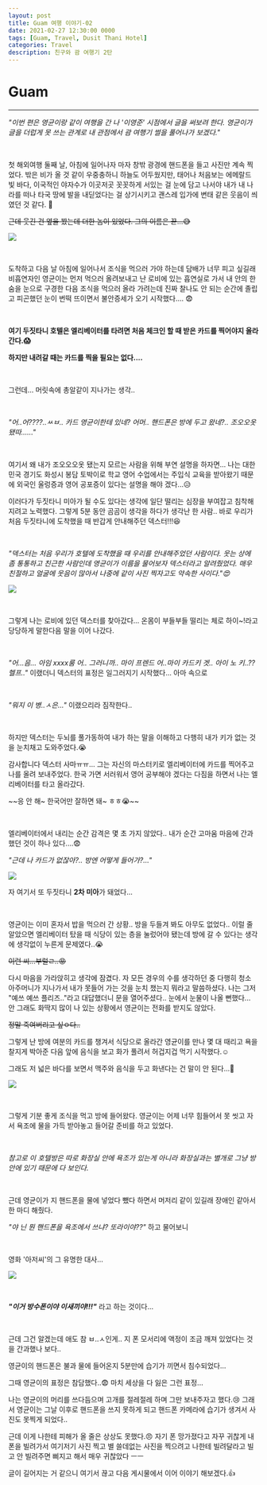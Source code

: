```yaml
---
layout: post
title: Guam 여행 이야기-02
date: 2021-02-27 12:30:00 0000
tags: [Guam, Travel, Dusit Thani Hotel]
categories: Travel
description: 친구와 괌 여행기 2탄
---
```


# Guam

---

_"이번 편은 영균이랑 같이 여행을 간 나 '이영준' 시점에서 글을 써보려 한다. 영균이가 글을 더럽게 못 쓰는 관계로 내 관점에서 괌 여행기 썰을 풀어나가 보겠다."_

<br>

첫 해외여행 둘째 날, 아침에 일어나자 마자 창밖 광경에 핸드폰을 들고 사진만 계속 찍었다. 밖은 비가 올 것 같이 우중충하니 하늘도 어두웠지만, 태어나 처음보는 에메랄드 빛 바다, 이국적인 야자수가 이곳저곳 꼿꼿하게 서있는 걸 눈에 담고 나서야 내가 내 나라를 떠나 타국 땅에 발을 내딛었다는 걸 상기시키고 괜스레 입가에 변태 같은 웃음이 씌였던 것 같다. :boy:

~~근데 웃긴 건 옆을 봤는데 더한 놈이 있었다. 그의 이름은 뀬...:sweat_smile:~~

![](/images/Travel/Guam/2021-02-27-13-21-20.png)

<br>

도착하고 다음 날 아침에 일어나서 조식을 먹으러 가야 하는데 담배가 너무 피고 싶길래 비흡연자인 영균이는 먼저 먹으러 올려보내고 난 로비에 있는 흡연실로 가서 내 안의 한숨을 눈으로 구경한 다음 조식을 먹으러 올라 가려는데 진짜 찰나도 안 되는 순간에 졸립고 피곤했던 눈이 번떡 뜨이면서 불안증세가 오기 시작했다.... :fearful:

<br>

**여기 두짓타니 호텔은 엘리베이터를 타려면 처음 체크인 할 때 받은 카드를 찍어야지 올라간다.:scream:**

**하지만 내려갈 때는 카드를 찍을 필요는 없다....**

<br>

그런데... 머릿속에 총알같이 지나가는 생각..

<br>

_"어..어????..ㅆㅂ.. 카드 영균이한테 있네? 어머.. 핸드폰은 방에 두고 왔네?.. 조오오옷됐따......"_

<Br>

여기서 왜 내가 조오오오옷 됐는지 모르는 사람을 위해 부연 설명을 하자면... 나는 대한민국 경기도 화성시 봉담 토박이로 학교 영어 수업에서는 주입식 교육을 받아왔기 때문에 외국인 울렁증과 영어 공포증이 있다는 설명을 해야 겠다...:disappointed_relieved:

이러다가 두짓타니 미아가 될 수도 있다는 생각에 일단 떨리는 심장을 부여잡고 침착해지려고 노력했다. 그렇게 5분 동안 곰곰이 생각을 하다가 생각난 한 사람.. 바로 우리가 처음 두짓타니에 도착했을 때 반갑게 안내해주던 덱스터!!!:laughing:

<br>

_"덱스터는 처음 우리가 호텔에 도착했을 때 우리를 안내해주었던 사람이다. 웃는 상에 좀 통통하고 친근한 사람인데 영균이가 이름을 물어보자 덱스터라고 알려줬었다. 매우 친절하고 얼굴에 웃음이 많아서 나중에 같이 사진 찍자고도 약속한 사이다.":heart_eyes:_

![](/images/Travel/Guam/2021-02-27-13-38-55.png)

<br>

그렇게 나는 로비에 있던 덱스터를 찾아갔다... 온몸이 부들부들 떨리는 체로 하이~!라고 당당하게 말한다음 말을 이어 나갔다.

<br>

_"어...음... 아임 xxxx룸 어.. 그러니까.. 마이 프렌드 어..마이 카드키 겟.. 아이 노 키..?? 헬프.."_ 이랬더니 덱스터의 표정은 일그러지기 시작했다... 아마 속으로

<br>

_"뭐지 이 병..ㅅ은..."_ 이랬으리라 짐작한다..

<br>

하지만 덱스터는 두뇌를 풀가동하여 내가 하는 말을 이해하고 다행히 내가 키가 없는 것을 눈치채고 도와주었다.:sob:

감사합니다 덱스터 사마ㅠㅠ... 그는 자신의 마스터키로 엘리베이터에 카드를 찍어주고 나를 올려 보내주었다. 한국 가면 서러워서 영어 공부해야 겠다는 다짐을 하면서 나는 엘리베이터를 타고 올라갔다.

~~응 안 해~ 한국어만 잘하면 돼~ ㅎㅎ:sob:~~

<br>

엘리베이터에서 내리는 순간 감격은 몇 초 가지 않았다..
내가 순간 고마움 마음에 간과했던 것이 하나 있다....:fearful:

_"근데 나 카드가 없잖아?.. 방엔 어떻게 들어가?..."_

![](/images/Travel/Guam/2021-02-27-13-48-38.png)

자 여기서 또 두짓타니 **2차 미아**가 돼었다...

<br>

영균이는 이미 혼자서 밥을 먹으러 간 상황.. 방을 두들겨 봐도 아무도 없었다.. 이럴 줄 알았으면 엘리베이터 탔을 때 식당이 있는 층을 눌렀어야 됐는데 방에 갈 수 있다는 생각에 생각없이 누른게 문제였다..:sob:

~~이런 씨...부럴ㄹ..:rage:~~

다시 마음을 가라앉히고 생각에 잠겼다. 자 모든 경우의 수를 생각하던 중 다행히 청소 아주머니가 지나가서 내가 못들어 가는 것을 눈치 챘는지 뭐라고 말씀하셨다. 나는 그저 "예쓰 예쓰 플리즈.."라고 대답했더니 문을 열어주셨다.. 눈에서 눈물이 나올 뻔했다... 안 그래도 화딱지 많이 나 있는 상황에서 영균이는 전화를 받지도 않았다.

~~정말 죽여버리고 싶ㅇ다..~~

그렇게 난 방에 여분의 카드를 챙겨서 식당으로 올라간 영균이를 만나 몇 대 때리고 욕을 찰지게 박아준 다음 앞에 음식을 보고 화가 풀려서 허겁지겁 먹기 시작했다.:relaxed:

그래도 저 넓은 바다를 보면서 맥주와 음식을 두고 화낸다는 건 말이 안 된다...:heartbeat:

![](/images/Travel/Guam/2021-02-27-13-56-56.png)

<br>

그렇게 기분 좋게 조식을 먹고 방에 들어왔다. 영균이는 어제 너무 힘들어서 못 씻고 자서 욕조에 물을 가득 받아놓고 들어갈 준비를 하고 있었다.

<br>

_참고로 이 호텔방은 따로 화장실 안에 욕조가 있는게 아니라 화장실과는 별개로 그냥 방 안에 있기 때문에 다 보인다._

<br>

근데 영균이가 지 핸드폰을 물에 넣었다 뺐다 하면서 머저리 같이 있길래 장애인 같아서 한 마디 해줬다.

_"야 닌 뭔 핸드폰을 욕조에서 쓰냐? 또라이야??"_ 하고 물어보니

<br>

영화 '아저씨'의 그 유명한 대사...

![](/images/Travel/Guam/2021-02-27-14-03-47.png)

<br>

_**"이거 방수폰이야 이새끼야!!!"**_ 라고 하는 것이다...

<br>

근데 그건 알겠는데 애도 참 ㅂ..ㅅ인게.. 지 폰 모서리에 액정이 조금 깨져 있었다는 것을 간과했나 보다..

영균이의 핸드폰은 불과 물에 들어온지 5분만에 습기가 끼면서 침수되었다...

그때 영균이의 표정은 참담했다..:fearful: 마치 세상을 다 잃은 그런 표정...

나는 영균이의 머리를 쓰다듬으며 고개를 절레절레 하며 그만 보내주자고 했다.:cry:
그래서 영균이는 그날 이후로 핸드폰을 쓰지 못하게 되고 핸드폰 카메라에 습기가 생겨서 사진도 못찍게 되었다..

근데 이게 나한테 피해가 올 줄은 상상도 못했다.:angry: 자기 폰 망가졌다고 자꾸 귀찮게 내 폰을 빌려가서 여기저기 사진 찍고 별 쓸데없는 사진을 찍으려고 나한테 빌려달라고 빌고 안 빌려주면 삐지고 해서 매우 귀찮았다 ㅡㅡ

글이 길어지는 거 같으니 여기서 끊고 다음 게시물에서 이어 이야기 해보겠다.:thumbsup:
